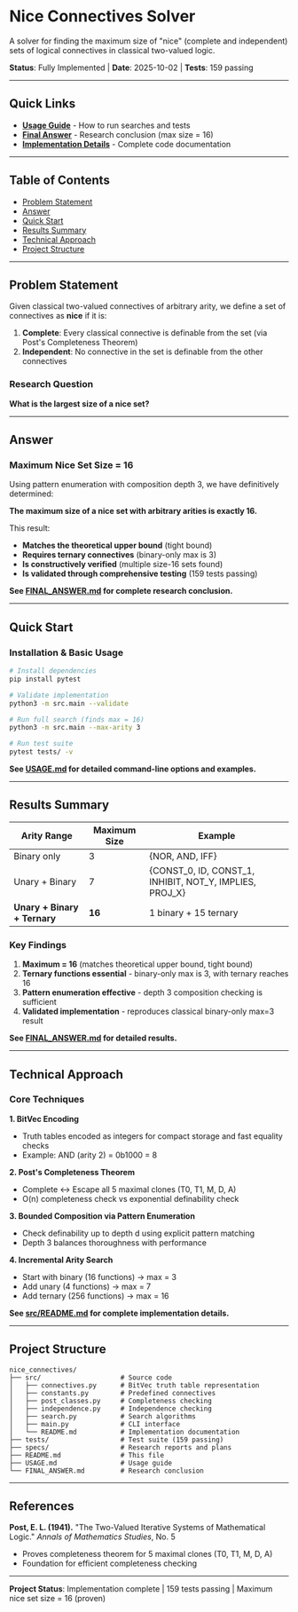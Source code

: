# Nice Connectives Solver

A solver for finding the maximum size of "nice" (complete and independent) sets of logical connectives in classical two-valued logic.

**Status**: Fully Implemented | **Date**: 2025-10-02 | **Tests**: 159 passing

---

## Quick Links

- **[Usage Guide](USAGE.md)** - How to run searches and tests
- **[Final Answer](FINAL_ANSWER.md)** - Research conclusion (max size = 16)
- **[Implementation Details](src/README.md)** - Complete code documentation

---

## Table of Contents

- [Problem Statement](#problem-statement)
- [Answer](#answer)
- [Quick Start](#quick-start)
- [Results Summary](#results-summary)
- [Technical Approach](#technical-approach)
- [Project Structure](#project-structure)

---

## Problem Statement

Given classical two-valued connectives of arbitrary arity, we define a set of connectives as **nice** if it is:

1. **Complete**: Every classical connective is definable from the set (via Post's Completeness Theorem)
2. **Independent**: No connective in the set is definable from the other connectives

### Research Question

**What is the largest size of a nice set?**

---

## Answer

### **Maximum Nice Set Size = 16**

Using pattern enumeration with composition depth 3, we have definitively determined:

**The maximum size of a nice set with arbitrary arities is exactly 16.**

This result:
- **Matches the theoretical upper bound** (tight bound)
- **Requires ternary connectives** (binary-only max is 3)
- **Is constructively verified** (multiple size-16 sets found)
- **Is validated through comprehensive testing** (159 tests passing)

**See [FINAL_ANSWER.md](FINAL_ANSWER.md) for complete research conclusion.**

---

## Quick Start

### Installation & Basic Usage

```bash
# Install dependencies
pip install pytest

# Validate implementation
python3 -m src.main --validate

# Run full search (finds max = 16)
python3 -m src.main --max-arity 3

# Run test suite
pytest tests/ -v
```

**See [USAGE.md](USAGE.md) for detailed command-line options and examples.**

---

## Results Summary

| Arity Range | Maximum Size | Example |
|-------------|--------------|---------|
| Binary only | 3 | {NOR, AND, IFF} |
| Unary + Binary | 7 | {CONST_0, ID, CONST_1, INHIBIT, NOT_Y, IMPLIES, PROJ_X} |
| **Unary + Binary + Ternary** | **16** | 1 binary + 15 ternary |

### Key Findings

1. **Maximum = 16** (matches theoretical upper bound, tight bound)
2. **Ternary functions essential** - binary-only max is 3, with ternary reaches 16
3. **Pattern enumeration effective** - depth 3 composition checking is sufficient
4. **Validated implementation** - reproduces classical binary-only max=3 result

**See [FINAL_ANSWER.md](FINAL_ANSWER.md) for detailed results.**

---

## Technical Approach

### Core Techniques

**1. BitVec Encoding**
- Truth tables encoded as integers for compact storage and fast equality checks
- Example: AND (arity 2) = 0b1000 = 8

**2. Post's Completeness Theorem**
- Complete ↔ Escape all 5 maximal clones (T0, T1, M, D, A)
- O(n) completeness check vs exponential definability check

**3. Bounded Composition via Pattern Enumeration**
- Check definability up to depth d using explicit pattern matching
- Depth 3 balances thoroughness with performance

**4. Incremental Arity Search**
- Start with binary (16 functions) → max = 3
- Add unary (4 functions) → max = 7
- Add ternary (256 functions) → max = 16

**See [src/README.md](src/README.md) for complete implementation details.**

---

## Project Structure

```
nice_connectives/
├── src/                    # Source code
│   ├── connectives.py      # BitVec truth table representation
│   ├── constants.py        # Predefined connectives
│   ├── post_classes.py     # Completeness checking
│   ├── independence.py     # Independence checking
│   ├── search.py           # Search algorithms
│   ├── main.py             # CLI interface
│   └── README.md           # Implementation documentation
├── tests/                  # Test suite (159 passing)
├── specs/                  # Research reports and plans
├── README.md               # This file
├── USAGE.md                # Usage guide
└── FINAL_ANSWER.md         # Research conclusion
```

---

## References

**Post, E. L. (1941).** "The Two-Valued Iterative Systems of Mathematical Logic." *Annals of Mathematics Studies*, No. 5
- Proves completeness theorem for 5 maximal clones (T0, T1, M, D, A)
- Foundation for efficient completeness checking

---

**Project Status**: Implementation complete | 159 tests passing | Maximum nice set size = 16 (proven)
